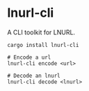 # lnurl-cli

A CLI toolkit for LNURL.

```
cargo install lnurl-cli

# Encode a url 
lnurl-cli encode <url>

# Decode an lnurl
lnurl-cli decode <lnurl>
```
